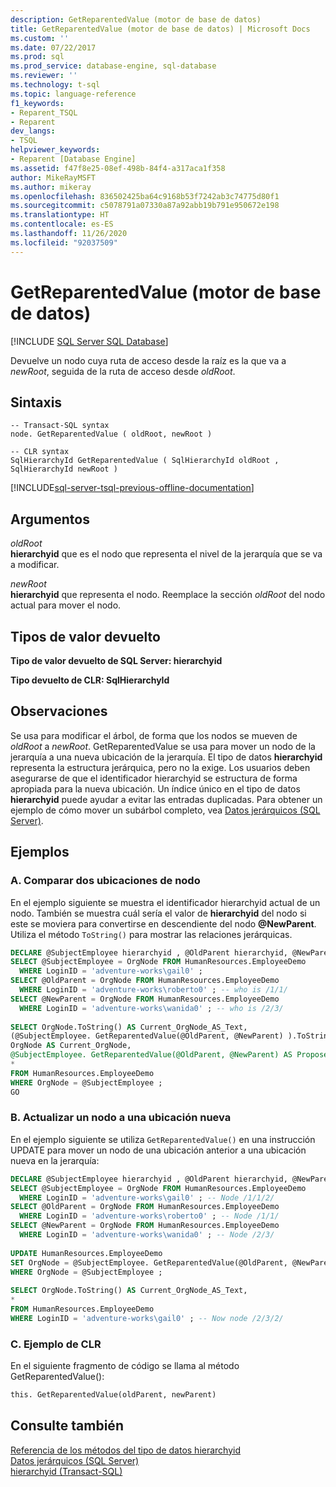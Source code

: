 ```yaml
---
description: GetReparentedValue (motor de base de datos)
title: GetReparentedValue (motor de base de datos) | Microsoft Docs
ms.custom: ''
ms.date: 07/22/2017
ms.prod: sql
ms.prod_service: database-engine, sql-database
ms.reviewer: ''
ms.technology: t-sql
ms.topic: language-reference
f1_keywords:
- Reparent_TSQL
- Reparent
dev_langs:
- TSQL
helpviewer_keywords:
- Reparent [Database Engine]
ms.assetid: f47f8e25-08ef-498b-84f4-a317aca1f358
author: MikeRayMSFT
ms.author: mikeray
ms.openlocfilehash: 836502425ba64c9168b53f7242ab3c74775d80f1
ms.sourcegitcommit: c5078791a07330a87a92abb19b791e950672e198
ms.translationtype: HT
ms.contentlocale: es-ES
ms.lasthandoff: 11/26/2020
ms.locfileid: "92037509"
---
```

# <a name="getreparentedvalue-database-engine"></a>GetReparentedValue (motor de base de datos)
[!INCLUDE [SQL Server SQL Database](../../includes/applies-to-version/sql-asdb.md)]

Devuelve un nodo cuya ruta de acceso desde la raíz es la que va a _newRoot_, seguida de la ruta de acceso desde _oldRoot_.
  
## <a name="syntax"></a>Sintaxis  
  
```syntaxsql
-- Transact-SQL syntax  
node. GetReparentedValue ( oldRoot, newRoot )  
```  
  
```syntaxsql
-- CLR syntax  
SqlHierarchyId GetReparentedValue ( SqlHierarchyId oldRoot , SqlHierarchyId newRoot )  
```  
  
[!INCLUDE[sql-server-tsql-previous-offline-documentation](../../includes/sql-server-tsql-previous-offline-documentation.md)]

## <a name="arguments"></a>Argumentos
_oldRoot_  
**hierarchyid** que es el nodo que representa el nivel de la jerarquía que se va a modificar.
  
_newRoot_  
**hierarchyid** que representa el nodo. Reemplace la sección _oldRoot_ del nodo actual para mover el nodo.
  
## <a name="return-types"></a>Tipos de valor devuelto  
**Tipo de valor devuelto de SQL Server: hierarchyid**
  
**Tipo devuelto de CLR: SqlHierarchyId**
  
## <a name="remarks"></a>Observaciones  
Se usa para modificar el árbol, de forma que los nodos se mueven de _oldRoot_ a _newRoot_. GetReparentedValue se usa para mover un nodo de la jerarquía a una nueva ubicación de la jerarquía. El tipo de datos **hierarchyid** representa la estructura jerárquica, pero no la exige. Los usuarios deben asegurarse de que el identificador hierarchyid se estructura de forma apropiada para la nueva ubicación. Un índice único en el tipo de datos **hierarchyid** puede ayudar a evitar las entradas duplicadas. Para obtener un ejemplo de cómo mover un subárbol completo, vea [Datos jerárquicos &#40;SQL Server&#41;](../../relational-databases/hierarchical-data-sql-server.md).
  
## <a name="examples"></a>Ejemplos  
  
### <a name="a-comparing-two-node-locations"></a>A. Comparar dos ubicaciones de nodo  
En el ejemplo siguiente se muestra el identificador hierarchyid actual de un nodo. También se muestra cuál sería el valor de **hierarchyid** del nodo si este se moviera para convertirse en descendiente del nodo **\@NewParent**. Utiliza el método `ToString()` para mostrar las relaciones jerárquicas.
  
```sql
DECLARE @SubjectEmployee hierarchyid , @OldParent hierarchyid, @NewParent hierarchyid  
SELECT @SubjectEmployee = OrgNode FROM HumanResources.EmployeeDemo  
  WHERE LoginID = 'adventure-works\gail0' ;  
SELECT @OldParent = OrgNode FROM HumanResources.EmployeeDemo  
  WHERE LoginID = 'adventure-works\roberto0' ; -- who is /1/1/  
SELECT @NewParent = OrgNode FROM HumanResources.EmployeeDemo  
  WHERE LoginID = 'adventure-works\wanida0' ; -- who is /2/3/  
  
SELECT OrgNode.ToString() AS Current_OrgNode_AS_Text,   
(@SubjectEmployee. GetReparentedValue(@OldParent, @NewParent) ).ToString() AS Proposed_OrgNode_AS_Text,  
OrgNode AS Current_OrgNode,  
@SubjectEmployee. GetReparentedValue(@OldParent, @NewParent) AS Proposed_OrgNode,  
*  
FROM HumanResources.EmployeeDemo  
WHERE OrgNode = @SubjectEmployee ;  
GO  
```  
  
### <a name="b-updating-a-node-to-a-new-location"></a>B. Actualizar un nodo a una ubicación nueva  
En el ejemplo siguiente se utiliza `GetReparentedValue()` en una instrucción UPDATE para mover un nodo de una ubicación anterior a una ubicación nueva en la jerarquía:
  
```sql
DECLARE @SubjectEmployee hierarchyid , @OldParent hierarchyid, @NewParent hierarchyid  
SELECT @SubjectEmployee = OrgNode FROM HumanResources.EmployeeDemo  
  WHERE LoginID = 'adventure-works\gail0' ; -- Node /1/1/2/  
SELECT @OldParent = OrgNode FROM HumanResources.EmployeeDemo  
  WHERE LoginID = 'adventure-works\roberto0' ; -- Node /1/1/  
SELECT @NewParent = OrgNode FROM HumanResources.EmployeeDemo  
  WHERE LoginID = 'adventure-works\wanida0' ; -- Node /2/3/  
  
UPDATE HumanResources.EmployeeDemo  
SET OrgNode = @SubjectEmployee. GetReparentedValue(@OldParent, @NewParent)   
WHERE OrgNode = @SubjectEmployee ;  
  
SELECT OrgNode.ToString() AS Current_OrgNode_AS_Text,   
*  
FROM HumanResources.EmployeeDemo  
WHERE LoginID = 'adventure-works\gail0' ; -- Now node /2/3/2/  
```  
  
### <a name="c-clr-example"></a>C. Ejemplo de CLR  
En el siguiente fragmento de código se llama al método GetReparentedValue():
  
```sql
this. GetReparentedValue(oldParent, newParent)  
```  
  
## <a name="see-also"></a>Consulte también
[Referencia de los métodos del tipo de datos hierarchyid](./hierarchyid-data-type-method-reference.md)  
[Datos jerárquicos &#40;SQL Server&#41;](../../relational-databases/hierarchical-data-sql-server.md)  
[hierarchyid &#40;Transact-SQL&#41;](../../t-sql/data-types/hierarchyid-data-type-method-reference.md)
  

